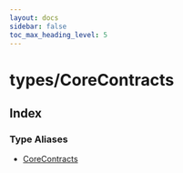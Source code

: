 ```yaml
---
layout: docs
sidebar: false
toc_max_heading_level: 5
---
```


# types/CoreContracts

## Index

### Type Aliases

- [CoreContracts](type-aliases/CoreContracts.md)
